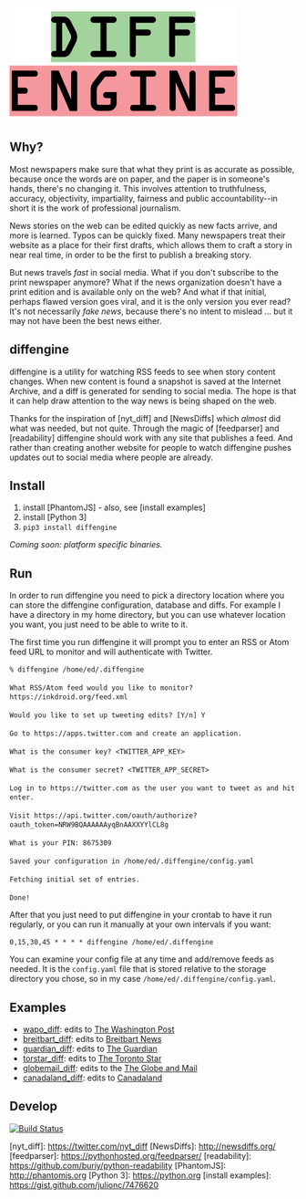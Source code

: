 <div style="text: center;">
<img height="200" src="https://github.com/DocNow/diffengine/blob/master/diffengine.png?raw=true">
</div>


## Why?

Most newspapers make sure that what they print is as accurate as possible,
because once the words are on paper, and the paper is in someone's hands,
there's no changing it. This involves attention to truthfulness, accuracy,
objectivity, impartiality, fairness and public accountability--in short it is
the work of professional journalism.

News stories on the web can be edited quickly as new facts arrive, and more is
learned. Typos can be quickly fixed. Many newspapers treat their website as a
place for their first drafts, which allows them to craft a story in near real
time, in order to be the first to publish a breaking story.

But news travels *fast* in social media. What if you don't subscribe to the
print newspaper anymore? What if the news organization doesn't have a print
edition and is available only on the web? And what if that initial, perhaps
flawed version goes viral, and it is the only version you ever read?  It's not
necessarily *fake news*, because there's no intent to mislead ...  but it may
not have been the best news either.

## diffengine

diffengine is a utility for watching RSS feeds to see when story
content changes. When new content is found a snapshot is saved at the Internet
Archive, and a diff is generated for sending to social media. The hope is that
it can help draw attention to the way news is being shaped on the web.

Thanks for the inspiration of [nyt_diff] and [NewsDiffs] which *almost* did what
was needed, but not quite. Through the magic of [feedparser] and [readability]
diffengine should work with any site that publishes a feed. And rather than
creating another website for people to watch diffengine pushes updates out to
social media where people are already.

## Install 

1. install [PhantomJS] - also, see [install examples]
1. install [Python 3]
1. `pip3 install diffengine`

*Coming soon: platform specific binaries.*

## Run

In order to run diffengine you need to pick a directory location where you can
store the diffengine configuration, database and diffs. For example I have a
directory in my home directory, but you can use whatever location you want, you
just need to be able to write to it.

The first time you run diffengine it will prompt you to enter an RSS or Atom
feed URL to monitor and will authenticate with Twitter. 

    % diffengine /home/ed/.diffengine 

    What RSS/Atom feed would you like to monitor? https://inkdroid.org/feed.xml

    Would you like to set up tweeting edits? [Y/n] Y

    Go to https://apps.twitter.com and create an application.

    What is the consumer key? <TWITTER_APP_KEY>

    What is the consumer secret? <TWITTER_APP_SECRET>

    Log in to https://twitter.com as the user you want to tweet as and hit enter.

    Visit https://api.twitter.com/oauth/authorize?oauth_token=NRW9BQAAAAAAyqBnAAXXYYlCL8g

    What is your PIN: 8675309

    Saved your configuration in /home/ed/.diffengine/config.yaml
    
    Fetching initial set of entries.

    Done!

After that you just need to put diffengine in your crontab to have it run
regularly, or you can run it manually at your own intervals if you want:

    0,15,30,45 * * * * diffengine /home/ed/.diffengine

You can examine your config file at any time and add/remove feeds as needed.  It
is the `config.yaml` file that is stored relative to the storage directory you
chose, so in my case `/home/ed/.diffengine/config.yaml`.

## Examples

* [wapo_diff]: edits to [The Washington Post]
* [breitbart_diff]: edits to [Breitbart News]
* [guardian_diff]: edits to [The Guardian]
* [torstar_diff]: edits to [The Toronto Star]
* [globemail_diff]: edits to the [The Globe and Mail]
* [canadaland_diff]: edits to [Canadaland]

## Develop

[![Build Status](https://travis-ci.org/DocNow/diffengine.svg)](http://travis-ci.org/DocNow/diffengine)

[nyt_diff]: https://twitter.com/nyt_diff [NewsDiffs]: http://newsdiffs.org/
[feedparser]: https://pythonhosted.org/feedparser/ [readability]:
https://github.com/buriy/python-readability [PhantomJS]: http://phantomjs.org
[Python 3]: https://python.org [install examples]:
https://gist.github.com/julionc/7476620

[wapo_diff]: https://twitter.com/wapo_diff
[The Washington Post]: https://www.washingtonpost.com

[breitbart_diff]: https://twitter.com/breitbart_diff
[Breitbart News]: https://www.breitbart.com

[guardian_diff]: https://twitter.com/guardian_diff
[The Guardian]: https://www.theguardian.com/

[torstar_diff]: https://twitter.com/torstar_diff
[The Toronto Star]: https://www.thestar.com/

[globemail_diff]: https://twitter.com/globemail_diff
[The Globe and Mail]: http://www.theglobeandmail.com/

[canadaland_diff]: https://twitter.com/canadaland_diff
[Canadaland]: http://www.canadalandshow.com/
